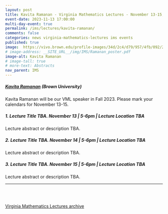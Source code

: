 ```yaml
---
layout: post
title: Kavita Ramanan - Virginia Mathematics Lectures - November 13-15, 2023
event-date: 2023-11-13 17:00:00
multi-day-event: true
permalink: /ims/lectures/kavita-ramanan/
comments: false
categories: news virginia-mathematics-lectures ims events
published: true
image:  https://vivo.brown.edu/profile-images/34d/2c4/d79/957/4fb/092/2d8/676/d38/161/6a/kramanan_photo_.jpg
# image-address: __SITE_URL__/img/IMS/Ramanan_poster.pdf
image-alt: Kavita Ramanan
# image-tall: true
# more-text: Abstracts
nav_parent: IMS
---
```


<h5 class="mt-1 mb-4"><a href="https://www.brown.edu/academics/applied-mathematics/faculty/kavita-ramanan/home">Kavita Ramanan</a> (Brown University)</h5>

Kavita Ramanan will be our VML speaker in Fall 2023. Please mark your calendars for November 13-15.

<!--more-->

##### 1. Lecture Title TBA. November 13 | 5-6pm | Lecture Location TBA

Lecture abstract or description TBA.

##### 2. Lecture Title TBA. November 14 | 5-6pm | Lecture Location TBA

Lecture abstract or description TBA.

##### 3. Lecture Title TBA. November 15 | 5-6pm | Lecture Location TBA

Lecture abstract or description TBA.

---

<br><br>

[Virginia Mathematics Lectures archive]({{site.url}}/ims/lectures)
